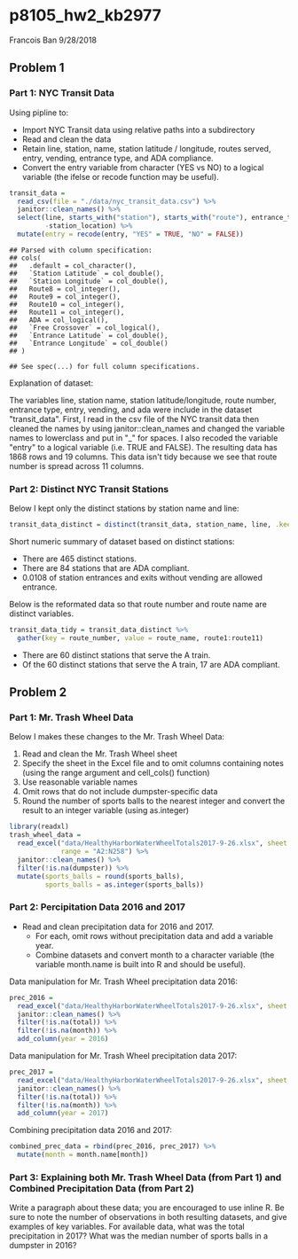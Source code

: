 p8105\_hw2\_kb2977
================
Francois Ban
9/28/2018

Problem 1
---------

### Part 1: NYC Transit Data

Using pipline to:

-   Import NYC Transit data using relative paths into a subdirectory
-   Read and clean the data
-   Retain line, station, name, station latitude / longitude, routes served, entry, vending, entrance type, and ADA compliance.
-   Convert the entry variable from character (YES vs NO) to a logical variable (the ifelse or recode function may be useful).

``` r
transit_data = 
  read_csv(file = "./data/nyc_transit_data.csv") %>% 
  janitor::clean_names() %>% 
  select(line, starts_with("station"), starts_with("route"), entrance_type, entry, vending, ada, 
         -station_location) %>%
  mutate(entry = recode(entry, "YES" = TRUE, "NO" = FALSE))
```

    ## Parsed with column specification:
    ## cols(
    ##   .default = col_character(),
    ##   `Station Latitude` = col_double(),
    ##   `Station Longitude` = col_double(),
    ##   Route8 = col_integer(),
    ##   Route9 = col_integer(),
    ##   Route10 = col_integer(),
    ##   Route11 = col_integer(),
    ##   ADA = col_logical(),
    ##   `Free Crossover` = col_logical(),
    ##   `Entrance Latitude` = col_double(),
    ##   `Entrance Longitude` = col_double()
    ## )

    ## See spec(...) for full column specifications.

Explanation of dataset:

The variables line, station name, station latitude/longitude, route number, entrance type, entry, vending, and ada were include in the dataset "transit\_data". First, I read in the csv file of the NYC transit data then cleaned the names by using janitor::clean\_names and changed the variable names to lowerclass and put in "\_" for spaces. I also recoded the variable "entry" to a logical variable (i.e. TRUE and FALSE). The resulting data has 1868 rows and 19 columns. This data isn't tidy because we see that route number is spread across 11 columns.

### Part 2: Distinct NYC Transit Stations

Below I kept only the distinct stations by station name and line:

``` r
transit_data_distinct = distinct(transit_data, station_name, line, .keep_all = TRUE)
```

Short numeric summary of dataset based on distinct stations:

-   There are 465 distinct stations.
-   There are 84 stations that are ADA compliant.
-   0.0108 of station entrances and exits without vending are allowed entrance.

Below is the reformated data so that route number and route name are distinct variables.

``` r
transit_data_tidy = transit_data_distinct %>% 
  gather(key = route_number, value = route_name, route1:route11)
```

-   There are 60 distinct stations that serve the A train.
-   Of the 60 distinct stations that serve the A train, 17 are ADA compliant.

Problem 2
---------

### Part 1: Mr. Trash Wheel Data

Below I makes these changes to the Mr. Trash Wheel Data:

1.  Read and clean the Mr. Trash Wheel sheet
2.  Specify the sheet in the Excel file and to omit columns containing notes (using the range argument and cell\_cols() function)
3.  Use reasonable variable names
4.  Omit rows that do not include dumpster-specific data
5.  Round the number of sports balls to the nearest integer and convert the result to an integer variable (using as.integer)

``` r
library(readxl)
trash_wheel_data = 
  read_excel("data/HealthyHarborWaterWheelTotals2017-9-26.xlsx", sheet = "Mr. Trash Wheel", 
             range = "A2:N258") %>% 
  janitor::clean_names() %>%
  filter(!is.na(dumpster)) %>%
  mutate(sports_balls = round(sports_balls), 
         sports_balls = as.integer(sports_balls))
```

### Part 2: Percipitation Data 2016 and 2017

-   Read and clean precipitation data for 2016 and 2017.
    -   For each, omit rows without precipitation data and add a variable year.
    -   Combine datasets and convert month to a character variable (the variable month.name is built into R and should be useful).

Data manipulation for Mr. Trash Wheel precipitation data 2016:

``` r
prec_2016 = 
  read_excel("data/HealthyHarborWaterWheelTotals2017-9-26.xlsx", sheet = "2016 Precipitation", skip = 1) %>%
  janitor::clean_names() %>%
  filter(!is.na(total)) %>%
  filter(!is.na(month)) %>%
  add_column(year = 2016)
```

Data manipulation for Mr. Trash Wheel precipitation data 2017:

``` r
prec_2017 = 
  read_excel("data/HealthyHarborWaterWheelTotals2017-9-26.xlsx", sheet = "2017 Precipitation", skip = 1) %>%
  janitor::clean_names() %>%
  filter(!is.na(total)) %>%
  filter(!is.na(month)) %>%
  add_column(year = 2017)
```

Combining precipitation data 2016 and 2017:

``` r
combined_prec_data = rbind(prec_2016, prec_2017) %>%
  mutate(month = month.name[month])
```

### Part 3: Explaining both Mr. Trash Wheel Data (from Part 1) and Combined Precipitation Data (from Part 2)

Write a paragraph about these data; you are encouraged to use inline R. Be sure to note the number of observations in both resulting datasets, and give examples of key variables. For available data, what was the total precipitation in 2017? What was the median number of sports balls in a dumpster in 2016?
